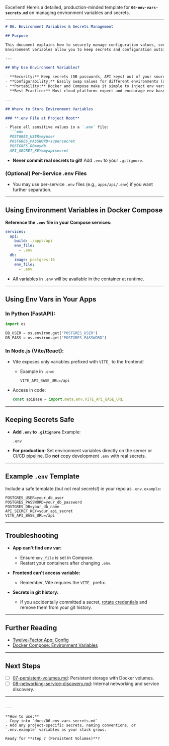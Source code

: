 Excellent! Here’s a detailed, production-minded template for **`06-env-vars-secrets.md`** on managing environment variables and secrets.

---

````md
# 06. Environment Variables & Secrets Management

## Purpose

This document explains how to securely manage configuration values, secrets, and sensitive credentials for your apps using environment variables.  
Environment variables allow you to keep secrets and configuration outside of your codebase for greater security and flexibility.

---

## Why Use Environment Variables?

- **Security:** Keep secrets (DB passwords, API keys) out of your source code.
- **Configurability:** Easily swap values for different environments (dev, prod, staging).
- **Portability:** Docker and Compose make it simple to inject env vars into any container.
- **Best Practice:** Most cloud platforms expect and encourage env-based configuration.

---

## Where to Store Environment Variables

### **.env File at Project Root**

- Place all sensitive values in a `.env` file:
  ```env
  POSTGRES_USER=myuser
  POSTGRES_PASSWORD=supersecret
  POSTGRES_DB=mydb
  API_SECRET_KEY=myapisecret
````

* **Never commit real secrets to git!**
  Add `.env` to your `.gitignore`.

### **(Optional) Per-Service .env Files**

* You may use per-service `.env` files (e.g., `apps/api/.env`) if you want further separation.

---

## Using Environment Variables in Docker Compose

**Reference the `.env` file in your Compose services:**

```yaml
services:
  api:
    build: ./apps/api
    env_file:
      - .env
  db:
    image: postgres:16
    env_file:
      - .env
```

* All variables in `.env` will be available in the container at runtime.

---

## Using Env Vars in Your Apps

### **In Python (FastAPI):**

```python
import os

DB_USER = os.environ.get("POSTGRES_USER")
DB_PASS = os.environ.get("POSTGRES_PASSWORD")
```

### **In Node.js (Vite/React):**

* Vite exposes only variables prefixed with `VITE_` to the frontend!

  * Example in `.env`:

    ```env
    VITE_API_BASE_URL=/api
    ```
* Access in code:

  ```js
  const apiBase = import.meta.env.VITE_API_BASE_URL
  ```

---

## Keeping Secrets Safe

* **Add `.env` to `.gitignore`**
  Example:

  ```
  .env
  ```
* **For production:**
  Set environment variables directly on the server or CI/CD pipeline. Do **not** copy development `.env` with real secrets.

---

## Example `.env` Template

Include a safe template (but not real secrets!) in your repo as `.env.example`:

```env
POSTGRES_USER=your_db_user
POSTGRES_PASSWORD=your_db_password
POSTGRES_DB=your_db_name
API_SECRET_KEY=your_api_secret
VITE_API_BASE_URL=/api
```

---

## Troubleshooting

* **App can't find env var:**

  * Ensure `env_file` is set in Compose.
  * Restart your containers after changing `.env`.
* **Frontend can't access variable:**

  * Remember, Vite requires the `VITE_` prefix.
* **Secrets in git history:**

  * If you accidentally committed a secret, [rotate credentials](https://docs.github.com/en/authentication/keeping-your-account-and-data-secure/removing-sensitive-data-from-a-repository) and remove them from your git history.

---

## Further Reading

* [Twelve-Factor App: Config](https://12factor.net/config)
* [Docker Compose: Environment Variables](https://docs.docker.com/compose/environment-variables/)

---

## Next Steps

* [ ] [07-persistent-volumes.md](./07-persistent-volumes.md): Persistent storage with Docker volumes.
* [ ] [08-networking-service-discovery.md](./08-networking-service-discovery.md): Internal networking and service discovery.

---

```

---

**How to use:**  
- Copy into `docs/06-env-vars-secrets.md`
- Add any project-specific secrets, naming conventions, or `.env.example` variables as your stack grows.

Ready for **step 7 (Persistent Volumes)**?
```
